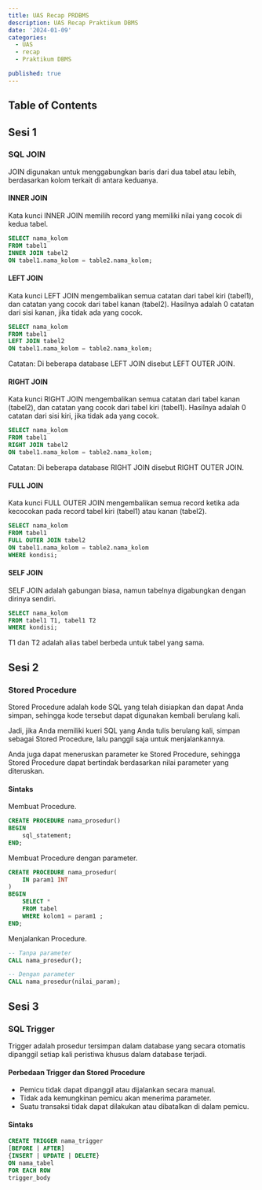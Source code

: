 ```yaml
---
title: UAS Recap PRDBMS
description: UAS Recap Praktikum DBMS
date: '2024-01-09'
categories:
  - UAS
  - recap
  - Praktikum DBMS

published: true
---
```


## Table of Contents

## Sesi 1

### SQL JOIN

JOIN digunakan untuk menggabungkan baris dari dua tabel atau lebih, berdasarkan kolom terkait di antara keduanya.

#### INNER JOIN

Kata kunci INNER JOIN memilih record yang memiliki nilai yang cocok di kedua tabel.

```sql
SELECT nama_kolom
FROM tabel1
INNER JOIN tabel2
ON tabel1.nama_kolom = table2.nama_kolom;
```

#### LEFT JOIN

Kata kunci LEFT JOIN mengembalikan semua catatan dari tabel kiri (tabel1), dan catatan yang cocok dari tabel kanan (tabel2). Hasilnya adalah 0 catatan dari sisi kanan, jika tidak ada yang cocok.

```sql
SELECT nama_kolom
FROM tabel1
LEFT JOIN tabel2
ON tabel1.nama_kolom = table2.nama_kolom;
```

Catatan: Di beberapa database LEFT JOIN disebut LEFT OUTER JOIN.

#### RIGHT JOIN

Kata kunci RIGHT JOIN mengembalikan semua catatan dari tabel kanan (tabel2), dan catatan yang cocok dari tabel kiri (tabel1). Hasilnya adalah 0 catatan dari sisi kiri, jika tidak ada yang cocok.

```sql
SELECT nama_kolom
FROM tabel1
RIGHT JOIN tabel2
ON tabel1.nama_kolom = table2.nama_kolom;
```

Catatan: Di beberapa database RIGHT JOIN disebut RIGHT OUTER JOIN.

#### FULL JOIN

Kata kunci FULL OUTER JOIN mengembalikan semua record ketika ada kecocokan pada record tabel kiri (tabel1) atau kanan (tabel2).

```sql
SELECT nama_kolom
FROM tabel1
FULL OUTER JOIN tabel2
ON tabel1.nama_kolom = table2.nama_kolom
WHERE kondisi;
```

#### SELF JOIN

SELF JOIN adalah gabungan biasa, namun tabelnya digabungkan dengan dirinya sendiri.

```sql
SELECT nama_kolom
FROM tabel1 T1, tabel1 T2
WHERE kondisi;
```

T1 dan T2 adalah alias tabel berbeda untuk tabel yang sama.

## Sesi 2

### Stored Procedure

Stored Procedure adalah kode SQL yang telah disiapkan dan dapat Anda simpan, sehingga kode tersebut dapat digunakan kembali berulang kali.

Jadi, jika Anda memiliki kueri SQL yang Anda tulis berulang kali, simpan sebagai Stored Procedure, lalu panggil saja untuk menjalankannya.

Anda juga dapat meneruskan parameter ke Stored Procedure, sehingga Stored Procedure dapat bertindak berdasarkan nilai parameter yang diteruskan.

#### Sintaks

Membuat Procedure.

```sql
CREATE PROCEDURE nama_prosedur()
BEGIN
    sql_statement;
END;
```

Membuat Procedure dengan parameter.

```sql
CREATE PROCEDURE nama_prosedur(
    IN param1 INT
)
BEGIN
    SELECT *
    FROM tabel
    WHERE kolom1 = param1 ;
END;
```

Menjalankan Procedure.

```sql
-- Tanpa parameter
CALL nama_prosedur();

-- Dengan parameter
CALL nama_prosedur(nilai_param);
```

## Sesi 3

### SQL Trigger

Trigger adalah prosedur tersimpan dalam database yang secara otomatis dipanggil setiap kali peristiwa khusus dalam database terjadi.

#### Perbedaan Trigger dan Stored Procedure

- Pemicu tidak dapat dipanggil atau dijalankan secara manual.
- Tidak ada kemungkinan pemicu akan menerima parameter.
- Suatu transaksi tidak dapat dilakukan atau dibatalkan di dalam pemicu.

#### Sintaks

```sql
CREATE TRIGGER nama_trigger
[BEFORE | AFTER]
{INSERT | UPDATE | DELETE}
ON nama_tabel
FOR EACH ROW
trigger_body
```
